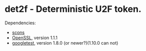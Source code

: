 # det2f - Deterministic U2F token.

Dependencies:
* [scons](http://scons.org/)
* [OpenSSL](http://openssl.org/), version 1.1.1
* [googletest](https://github.com/google/googletest), version 1.8.0 (or newer?)(1.10.0 can not)

